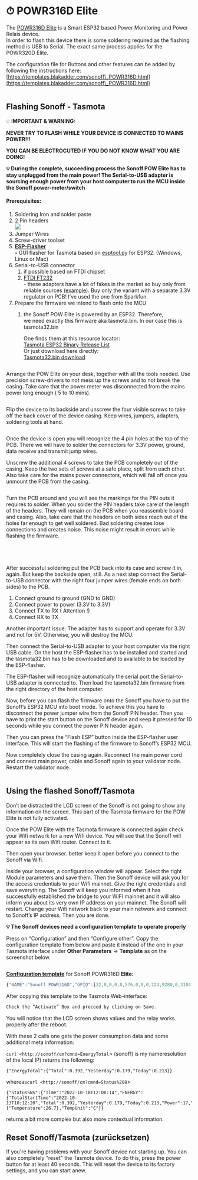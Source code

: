 # ⏱ POWR316D Elite

The [POWR316D Elite](https://www.amazon.de/Energiemessung-%C3%9Cberlastschutz-Energieeinsparung-Reichweite-Sprachsteuerung/dp/B09XB3RZB9/ref=sr\_1\_2?\_\_mk\_de\_DE=%C3%85M%C3%85%C5%BD%C3%95%C3%91\&keywords=Sonoff%2BPOWR3\&sr=8-2\&th=1) is a Smart ESP32 based Power Monitoring and Power Relais device.\
In order to flash this device there is some soldering required as the flashing method is USB to Serial. The exact same process applies for the POWR320D Elite.

The configuration file for Buttons and other features can be added by following the instructions here: [https://templates.blakadder.com/sonoff\_POWR316D.html](https://templates.blakadder.com/sonoff\_POWR316D.html)

<figure><img src="../../../.gitbook/assets/image (20).png" alt=""><figcaption></figcaption></figure>

## Flashing Sonoff - Tasmota

💡 I**MPORTANT & WARNING:**

**NEVER TRY TO FLASH WHILE YOUR DEVICE IS CONNECTED TO MAINS POWER!!!**

**YOU CAN BE ELECTROCUTED IF YOU DO NOT KNOW WHAT YOU ARE DOING!**



**💡 During the complete, succeeding process the Sonoff POW Elite has to stay unplugged from the main power! The Serial-to-USB adapter is sourcing enough power from your host computer to run the MCU inside the Sonoff power-meter/switch**



#### Prerequisites:

1. Soldering Iron and solder paste
2. 2 Pin headers\
   ![](<../../../.gitbook/assets/image (27).png>)
3. Jumper Wires
4. Screw-driver toolset
5. [**ESP-Flasher**](https://github.com/Jason2866/ESP\_Flasher)\
   **-** GUI flasher for Tasmota based on [esptool.py](http://esptool.py) for ESP32. (Windows, Linux or Mac)
6. Serial-to-USB connector
   1. if possible based on FTDI chipset
   2. [FTDI FT232](https://www.ftdichip.com/Products/ICs/FT232R.htm)\
      \- these adapters have a lot of fakes in the market so buy only from reliable sources ([example](https://www.sparkfun.com/products/13746)). Buy only the variant with a separate 3.3V regulator on PCB! I’ve used the one from Sparkfun.
7. Prepare the firmware we intend to flash onto the MCU
   1.  the Sonoff POW Elite is powered by an ESP32. Therefore,\
       we need exactly this firmware aka tasmota.bin. In our case this is tasmota32.bin

       One finds them at this resource locator:\
       [Tasmota ESP32 Binary Release List](http://ota.tasmota.com/tasmota32/release/)\
       Or just download here directly:\
       [Tasmota32.bin download](https://ota.tasmota.com/tasmota32/release/tasmota32.bin)

<figure><img src="../../../.gitbook/assets/image (28).png" alt=""><figcaption></figcaption></figure>

Arrange the POW Elite on your desk, together with all the tools needed. Use precision screw-drivers to not mess up the screws and to not break the casing. Take care that the power meter was disconnected from the mains power long enough ( 5 to 10 mins).

<figure><img src="../../../.gitbook/assets/image (29).png" alt=""><figcaption></figcaption></figure>

Flip the device to its backside and unscrew the four visible screws to take off the back cover of the device casing. Keep wires, jumpers, adapters, soldering tools at hand.

<figure><img src="../../../.gitbook/assets/image (33).png" alt=""><figcaption></figcaption></figure>

Once the device is open you will recognize the 4 pin holes at the top of the PCB. There we will have to solder the connectors for 3.3V power, ground, data receive and transmit jump wires.

Unscrew the additional 4 screws to take the PCB completely out of the casing. Keep the two sets of screws at a safe place, split from each other. Also take care for the mains power connectors, which will fall off once you unmount the PCB from the casing.

<figure><img src="../../../.gitbook/assets/image (32).png" alt=""><figcaption></figcaption></figure>

Turn the PCB around and you will see the markings for the PIN outs it requires to solder. When you solder the PIN headers take care of the length of the headers. They will remain on the PCB when you reassemble board and casing. Also, take care that the headers on both sides reach out of the holes far enough to get well soldered. Bad soldering creates lose connections and creates noise. This noise might result in errors while flashing the firmware.

<figure><img src="../../../.gitbook/assets/image (34).png" alt=""><figcaption></figcaption></figure>



<figure><img src="../../../.gitbook/assets/image (35).png" alt=""><figcaption></figcaption></figure>

<figure><img src="../../../.gitbook/assets/image (36).png" alt=""><figcaption></figcaption></figure>

<figure><img src="../../../.gitbook/assets/image (38).png" alt=""><figcaption></figcaption></figure>

After successful soldering put the PCB back into its case and screw it in, again. But keep the backside open, still. As a next step connect the Serial-to-USB connector with the right four jumper wires (female ends on both sides) to the PCB.

1. Connect ground to ground (GND to GND)
2. Connect power to power (3.3V to 3.3V)
3. Connect TX to RX ( Attention !)
4. Connect RX to TX

Another important issue. The adapter has to support and operate for 3.3V and not for 5V. Otherwise, you will destroy the MCU.

Then connect the Serial-to-USB adapter to your host computer via the right USB cable. On the host the ESP-flasher has to be installed and started and the tasmota32.bin has to be downloaded and to available to be loaded by the ESP-flasher.

The ESP-flasher will recognize automatically the serial port the Serial-to-USB adapter is connected to. Then load the tasmota32.bin firmware from the right directory of the host computer.

Now, before you can flash the firmware onto the Sonoff you have to put the Sonoff’s ESP32 MCU into boot mode. To achieve this you have to disconnect the power jumper wire from the Sonoff PIN header. Then you have to print the start button on the Sonoff device and keep it pressed for 10 seconds while you connect the power PIN header again.

Then you can press the “Flash ESP” button inside the ESP-flasher user interface. This will start the flashing of the firmware to Sonoff’s ESP32 MCU.

Now completely close the casing again. Reconnect the main power cord and connect main power, cable and Sonoff again to your validator node. Restart the validator node.

<figure><img src="../../../.gitbook/assets/image (39).png" alt=""><figcaption></figcaption></figure>

## Using the flashed Sonoff/Tasmota

Don’t be distracted the LCD screen of the Sonoff is not going to show any information on the screen. This part of the Tasmota firmware for the POW Elite is not fully activated.

Once the POW Elite with the Tasmota firmware is connected again check your Wifi network for a new Wifi device. You will see that the Sonoff will appear as its own Wifi router. Connect to it.

Then open your browser. better keep it open before you connect to the Sonoff via Wifi.

Inside your browser, a configuration window will appear. Select the right Module parameters and save them. Then the Sonoff device will ask you for the access credentials to your Wifi mainnet. Give the right credentials and save everything. The Sonoff will keep you informed when it has successfully established the bridge to your WIFI mainnet and it will also inform you about its very own IP address on your mainnet. The Sonoff will restart. Change your Wifi network back to your main network and connect to Sonoff’s IP address. Then you are done.

**💡 The Sonoff devices need a configuration template to operate properly**

Press on “Configuration” and then “Configure other”. Copy the configuration template from below and paste it instead of the one in your Tasmota interface under **Other Parameters** → **Template** as on the screenshot below.

<figure><img src="../../../.gitbook/assets/image (41).png" alt=""><figcaption></figcaption></figure>

[**Configuration template**](https://templates.blakadder.com/sonoff\_POWR316D.html) for Sonoff POWR316D **Elite:**

```jsx
{"NAME":"Sonoff POWR316D","GPIO":[32,0,0,0,0,576,0,0,0,224,9280,0,3104,0,320,0,0,0,0,0,0,9184,9248,9216,0,0,0,0,0,0,0,0,0,0,0,0],"FLAG":0,"BASE":1}
```

After copying this template to the Tasmota Web-interface:

```jsx
Check the “Activate” Box and proceed by clicking on Save.
```



You will notice that the LCD screen shows values and the relay works properly after the reboot.

With these 2 calls one gets the power consumption data and some additional meta information:

`curl <http://sonoff/cm?cmnd=EnergyTotal`> (sonoff) is my nameresolution of the local IP) returns the following:

```
{"EnergyTotal":{"Total":0.392,"Yesterday":0.179,"Today":0.213}}
```

whereas`curl <http://sonoff/cm?cmnd=Status%208`>

```
{"StatusSNS":{"Time":"2022-10-18T12:08:14","ENERGY":{"TotalStartTime":"2022-10-13T10:12:20","Total":0.392,"Yesterday":0.179,"Today":0.213,"Power":17,"ApparentPower":36,"ReactivePower":32,"Factor":0.47,"Voltage":230,"Current":0.156},"ESP32":{"Temperature":26.7},"TempUnit":"C"}}
```

returns a bit more complex but also more contextual information.

## Reset Sonoff/Tasmota (zurücksetzen)

If you're having problems with your Sonoff device not starting up. You can also completely "reset" the Tasmota device. To do this, press the power button for at least 40 seconds. This will reset the device to its factory settings, and you can start anew.
